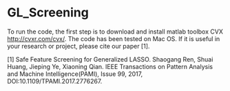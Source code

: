 # GL_Screening

To run the code, the first step is to download and install matlab toolbox CVX http://cvxr.com/cvx/.  The code has been tested on Mac OS. If it is useful in your research or project, please cite our paper [1]. 

[1] Safe Feature Screening for Generalized LASSO. Shaogang Ren, Shuai Huang, Jieping Ye, Xiaoning Qian. IEEE Transactions on Pattern Analysis and Machine Intelligence(PAMI), Issue 99, 2017, DOI:10.1109/TPAMI.2017.2776267.
